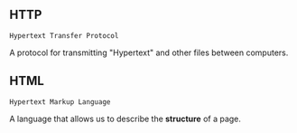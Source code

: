 ## HTTP

`Hypertext Transfer Protocol`

A protocol for transmitting "Hypertext" and other files between computers.

## HTML

`Hypertext Markup Language`

A language that allows us to describe the **structure** of a page.
